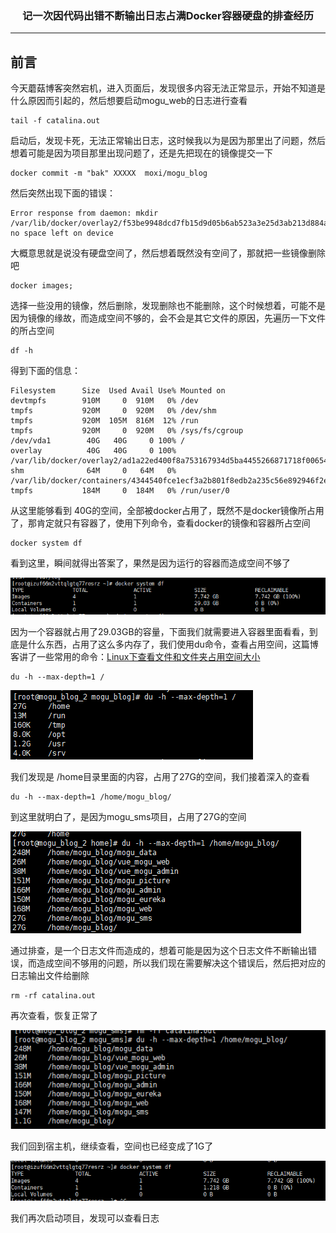 ### <center>记一次因代码出错不断输出日志占满Docker容器硬盘的排查经历
***
## 前言

今天蘑菇博客突然宕机，进入页面后，发现很多内容无法正常显示，开始不知道是什么原因而引起的，然后想要启动mogu_web的日志进行查看

```
tail -f catalina.out
```

启动后，发现卡死，无法正常输出日志，这时候我以为是因为那里出了问题，然后想着可能是因为项目那里出现问题了，还是先把现在的镜像提交一下

```
docker commit -m "bak" XXXXX  moxi/mogu_blog
```

然后突然出现下面的错误：

```
Error response from daemon: mkdir /var/lib/docker/overlay2/f53be9948dcd7fb15d9d05b6ab523a3e25d3ab213d884a2282dea4dfd5bb8059: no space left on device
```

大概意思就是说没有硬盘空间了，然后想着既然没有空间了，那就把一些镜像删除吧

```
docker images;
```

选择一些没用的镜像，然后删除，发现删除也不能删除，这个时候想着，可能不是因为镜像的缘故，而造成空间不够的，会不会是其它文件的原因，先遍历一下文件的所占空间

```
df -h
```

得到下面的信息：

```
Filesystem      Size  Used Avail Use% Mounted on
devtmpfs        910M     0  910M   0% /dev
tmpfs           920M     0  920M   0% /dev/shm
tmpfs           920M  105M  816M  12% /run
tmpfs           920M     0  920M   0% /sys/fs/cgroup
/dev/vda1        40G   40G     0 100% /
overlay          40G   40G     0 100% /var/lib/docker/overlay2/ad1a22ed400f8a753167934d5ba4455266871718f00654038ba6b59b3b8e26bc/merged
shm              64M     0   64M   0% /var/lib/docker/containers/4344540fce1ecf3a2b801f8edb2a235c56e892946f2ea517a408467fdffb2174/shm
tmpfs           184M     0  184M   0% /run/user/0
```

从这里能够看到 40G的空间，全部被docker占用了，既然不是docker镜像所占用了，那肯定就只有容器了，使用下列命令，查看docker的镜像和容器所占空间

```
docker system df
```

看到这里，瞬间就得出答案了，果然是因为运行的容器而造成空间不够了

![image-20200107220623904](images/image-20200107220623904.png)

因为一个容器就占用了29.03GB的容量，下面我们就需要进入容器里面看看，到底是什么东西，占用了这么多内存了，我们使用du命令，查看占用空间，这篇博客讲了一些常用的命令：[Linux下查看文件和文件夹占用空间大小](http://moguit.cn/#/info?blogUid=511728a04972c18865dc4b7a52feddd0)

```
du -h --max-depth=1 /
```

![image-20200107220734387](images/image-20200107220734387.png)

我们发现是 /home目录里面的内容，占用了27G的空间，我们接着深入的查看

```
du -h --max-depth=1 /home/mogu_blog/
```

到这里就明白了，是因为mogu_sms项目，占用了27G的空间

![image-20200107221131603](images/image-20200107221131603.png)

通过排查，是一个日志文件而造成的，想着可能是因为这个日志文件不断输出错误，而造成空间不够用的问题，所以我们现在需要解决这个错误后，然后把对应的日志输出文件给删除

```
rm -rf catalina.out
```

再次查看，恢复正常了

![image-20200107221812359](images/image-20200107221812359.png)

我们回到宿主机，继续查看，空间也已经变成了1G了

![image-20200107221950421](images/image-20200107221950421.png)

我们再次启动项目，发现可以查看日志